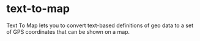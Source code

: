 # text-to-map
Text To Map lets you to convert text-based definitions of geo data to a set of GPS coordinates that can be shown on a map.
